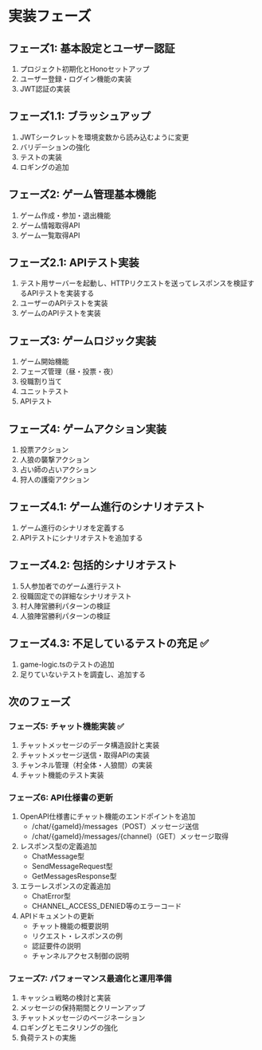 # 実装フェーズ

## フェーズ1: 基本設定とユーザー認証

1. プロジェクト初期化とHonoセットアップ
2. ユーザー登録・ログイン機能の実装
3. JWT認証の実装

## フェーズ1.1: ブラッシュアップ

1. JWTシークレットを環境変数から読み込むように変更
2. バリデーションの強化
3. テストの実装
4. ロギングの追加

## フェーズ2: ゲーム管理基本機能

1. ゲーム作成・参加・退出機能
2. ゲーム情報取得API
3. ゲーム一覧取得API

## フェーズ2.1: APIテスト実装

1. テスト用サーバーを起動し、HTTPリクエストを送ってレスポンスを検証するAPIテストを実装する
2. ユーザーのAPIテストを実装
3. ゲームのAPIテストを実装

## フェーズ3: ゲームロジック実装

1. ゲーム開始機能
2. フェーズ管理（昼・投票・夜）
3. 役職割り当て
4. ユニットテスト
5. APIテスト

## フェーズ4: ゲームアクション実装

1. 投票アクション
2. 人狼の襲撃アクション
3. 占い師の占いアクション
4. 狩人の護衛アクション

## フェーズ4.1: ゲーム進行のシナリオテスト

1. ゲーム進行のシナリオを定義する
2. APIテストにシナリオテストを追加する

## フェーズ4.2: 包括的シナリオテスト

1. 5人参加者でのゲーム進行テスト
2. 役職固定での詳細なシナリオテスト
3. 村人陣営勝利パターンの検証
4. 人狼陣営勝利パターンの検証

## フェーズ4.3: 不足しているテストの充足 ✅

1. game-logic.tsのテストの追加
2. 足りていないテストを調査し、追加する

## 次のフェーズ

### フェーズ5: チャット機能実装 ✅

1. チャットメッセージのデータ構造設計と実装
2. チャットメッセージ送信・取得APIの実装
3. チャンネル管理（村全体・人狼間）の実装
4. チャット機能のテスト実装

### フェーズ6: API仕様書の更新

1. OpenAPI仕様書にチャット機能のエンドポイントを追加
   - /chat/{gameId}/messages（POST）メッセージ送信
   - /chat/{gameId}/messages/{channel}（GET）メッセージ取得
2. レスポンス型の定義追加
   - ChatMessage型
   - SendMessageRequest型
   - GetMessagesResponse型
3. エラーレスポンスの定義追加
   - ChatError型
   - CHANNEL_ACCESS_DENIED等のエラーコード
4. APIドキュメントの更新
   - チャット機能の概要説明
   - リクエスト・レスポンスの例
   - 認証要件の説明
   - チャンネルアクセス制御の説明

### フェーズ7: パフォーマンス最適化と運用準備

1. キャッシュ戦略の検討と実装
2. メッセージの保持期間とクリーンアップ
3. チャットメッセージのページネーション
4. ロギングとモニタリングの強化
5. 負荷テストの実施
